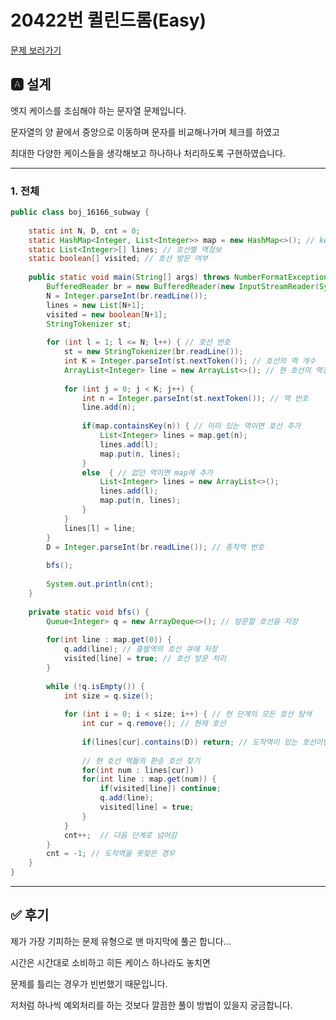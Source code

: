 # 20422번 퀼린드롬(Easy) 
[문제 보러가기](https://www.acmicpc.net/problem/20422)

## 🅰 설계
엣지 케이스를 조심해야 하는 문자열 문제입니다.

문자열의 양 끝에서 중앙으로 이동하며 문자를 비교해나가며 체크를 하였고

최대한 다양한 케이스들을 생각해보고 하나하나 처리하도록 구현하였습니다.

---

### 1. 전체 

```java
public class boj_16166_subway {
	
	static int N, D, cnt = 0;
	static HashMap<Integer, List<Integer>> map = new HashMap<>(); // key : 역번호, value : 연결된 호선 리스트 
	static List<Integer>[] lines; // 호선별 역정보 
	static boolean[] visited; // 호선 방문 여부
	
	public static void main(String[] args) throws NumberFormatException, IOException {
		BufferedReader br = new BufferedReader(new InputStreamReader(System.in)); 
		N = Integer.parseInt(br.readLine());
		lines = new List[N+1];
		visited = new boolean[N+1];
		StringTokenizer st;
		
		for (int l = 1; l <= N; l++) { // 호선 번호
			st = new StringTokenizer(br.readLine());
			int K = Integer.parseInt(st.nextToken()); // 호선의 역 개수
			ArrayList<Integer> line = new ArrayList<>(); // 현 호선의 역정보
			
			for (int j = 0; j < K; j++) {
				int n = Integer.parseInt(st.nextToken()); // 역 번호
				line.add(n);
				
				if(map.containsKey(n)) { // 이미 있는 역이면 호선 추가
					List<Integer> lines = map.get(n);
					lines.add(l);
					map.put(n, lines);
				}
				else  { // 없던 역이면 map에 추가
					List<Integer> lines = new ArrayList<>();
					lines.add(l);
					map.put(n, lines); 
				}
			}
			lines[l] = line;
		}
		D = Integer.parseInt(br.readLine()); // 종착역 번호
		
		bfs();
		
		System.out.println(cnt);
	}
	
	private static void bfs() {
		Queue<Integer> q = new ArrayDeque<>(); // 방문할 호선을 저장 
		
		for(int line : map.get(0)) { 
			q.add(line); // 출발역의 호선 큐에 저장
			visited[line] = true; // 호선 방문 처리
		}
		
		while (!q.isEmpty()) {
			int size = q.size();
			
			for (int i = 0; i < size; i++) { // 현 단계의 모든 호선 탐색
				int cur = q.remove(); // 현재 호선
				
				if(lines[cur].contains(D)) return; // 도착역이 있는 호선이면 탐색 종료
				
				// 현 호선 역들의 환승 호선 찾기
				for(int num : lines[cur]) 
				for(int line : map.get(num)) {
					if(visited[line]) continue;
					q.add(line);
					visited[line] = true;
				}
			}
	    	cnt++;	// 다음 단계로 넘어감 
		}
		cnt = -1; // 도착역을 못찾은 경우
	}
}
```
 

---

## ✅ 후기
제가 가장 기피하는 문제 유형으로 맨 마지막에 풀곤 합니다...

시간은 시간대로 소비하고 히든 케이스 하나라도 놓치면

문제를 틀리는 경우가 빈번했기 때문입니다.

저처럼 하나씩 예외처리를 하는 것보다 깔끔한 풀이 방법이 있을지 궁금합니다.

